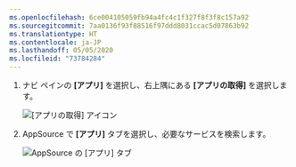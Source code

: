 ```yaml
---
ms.openlocfilehash: 6ce004105059fb94a4fc4c1f327f8f3f8c157a92
ms.sourcegitcommit: 7aa0136f93f88516f97ddd8031ccac5d07863b92
ms.translationtype: HT
ms.contentlocale: ja-JP
ms.lasthandoff: 05/05/2020
ms.locfileid: "73784284"
---
```

1. ナビ ペインの **[アプリ]** を選択し、右上隅にある **[アプリの取得]** を選択します。
   
     ![[アプリの取得] アイコン](./media/powerbi-service-apps-get-more-apps/power-bi-service-apps-get-apps-1-app-line.png)
2. AppSource で **[アプリ]** タブを選択し、必要なサービスを検索します。
   
    ![AppSource の [アプリ] タブ](./media/powerbi-service-apps-get-more-apps/power-bi-appsource-apps.png)

